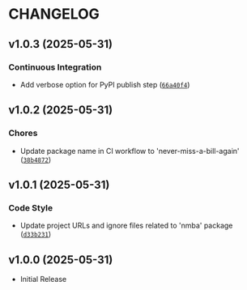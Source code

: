 # CHANGELOG

<!-- version list -->

## v1.0.3 (2025-05-31)

### Continuous Integration

- Add verbose option for PyPI publish step
  ([`66a40f4`](https://github.com/timmyb824/never-miss-a-bill-again/commit/66a40f49fe0c3f35f25d2a21b9f44061491d85ba))


## v1.0.2 (2025-05-31)

### Chores

- Update package name in CI workflow to 'never-miss-a-bill-again'
  ([`38b4872`](https://github.com/timmyb824/never-miss-a-bill-again/commit/38b4872275a49bacdf046b955ef3b62d6231487f))


## v1.0.1 (2025-05-31)

### Code Style

- Update project URLs and ignore files related to 'nmba' package
  ([`d33b231`](https://github.com/timmyb824/never-miss-a-bill-again/commit/d33b231bf5fec3fde9ef16416f5f0d76676e141c))


## v1.0.0 (2025-05-31)

- Initial Release
